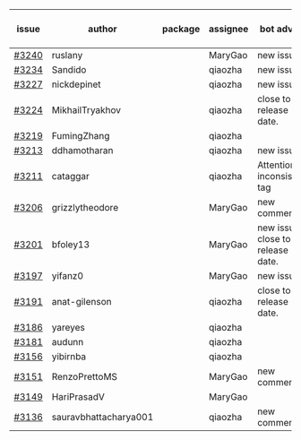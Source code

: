 | issue | author | package | assignee | bot advice | created date of issue | target release date | date from target |
| ------ | ------ | ------ | ------ | ------ | ------ | ------ | :-----: |
| [#3240](https://github.com/Azure/sdk-release-request/issues/3240) | ruslany |  | MaryGao | new issue. | 10-04 | 10-12 |  |
| [#3234](https://github.com/Azure/sdk-release-request/issues/3234) | Sandido |  | qiaozha | new issue. | 09-30 | 10-17 |  |
| [#3227](https://github.com/Azure/sdk-release-request/issues/3227) | nickdepinet |  | qiaozha | new issue. | 09-28 | 10-12 |  |
| [#3224](https://github.com/Azure/sdk-release-request/issues/3224) | MikhailTryakhov |  | qiaozha | close to release date.  | 09-28 | 10-05 | 0 |
| [#3219](https://github.com/Azure/sdk-release-request/issues/3219) | FumingZhang |  | qiaozha |  | 09-28 | 09-30 |  |
| [#3213](https://github.com/Azure/sdk-release-request/issues/3213) | ddhamotharan |  | qiaozha | new issue. | 09-27 | 10-11 |  |
| [#3211](https://github.com/Azure/sdk-release-request/issues/3211) | cataggar |  | qiaozha | Attention to inconsistent tag | 09-26 | 10-31 |  |
| [#3206](https://github.com/Azure/sdk-release-request/issues/3206) | grizzlytheodore |  | MaryGao | new comment. | 09-20 | 09-22 |  |
| [#3201](https://github.com/Azure/sdk-release-request/issues/3201) | bfoley13 |  | MaryGao | new issue. close to release date.  | 09-19 | 10-03 | -2 |
| [#3197](https://github.com/Azure/sdk-release-request/issues/3197) | yifanz0 |  | MaryGao | new issue. | 09-19 | 10-12 |  |
| [#3191](https://github.com/Azure/sdk-release-request/issues/3191) | anat-gilenson |  | qiaozha | close to release date.  | 09-18 | 10-03 | -2 |
| [#3186](https://github.com/Azure/sdk-release-request/issues/3186) | yareyes |  | qiaozha |  | 09-16 | 09-23 |  |
| [#3181](https://github.com/Azure/sdk-release-request/issues/3181) | audunn |  | qiaozha |  | 09-15 | 09-22 |  |
| [#3156](https://github.com/Azure/sdk-release-request/issues/3156) | yibirnba |  | qiaozha |  | 09-11 | 09-26 |  |
| [#3151](https://github.com/Azure/sdk-release-request/issues/3151) | RenzoPrettoMS |  | MaryGao | new comment. | 09-08 | fail to get. |  |
| [#3149](https://github.com/Azure/sdk-release-request/issues/3149) | HariPrasadV |  | MaryGao |  | 09-07 | 10-11 |  |
| [#3136](https://github.com/Azure/sdk-release-request/issues/3136) | sauravbhattacharya001 |  | qiaozha | new comment. | 09-02 | 10-17 |  |
